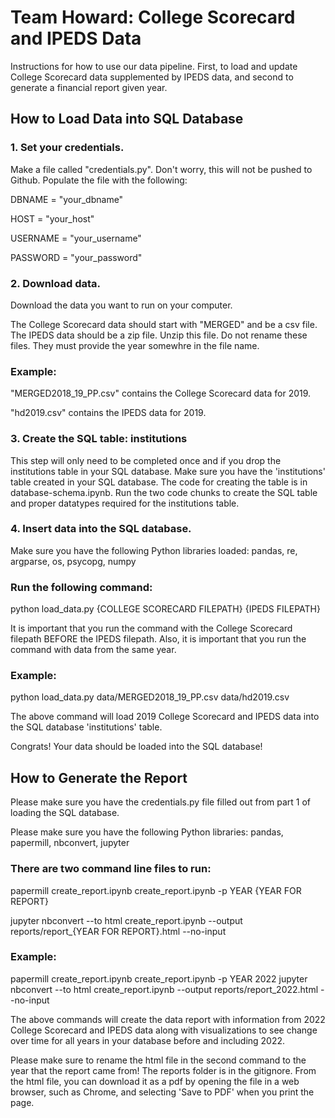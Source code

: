 # Team Howard: College Scorecard and IPEDS Data
Instructions for how to use our data pipeline. First, to load and update College Scorecard data supplemented by IPEDS data, and second to generate a financial report given year.

## How to Load Data into SQL Database

### 1. Set your credentials.
Make a file called "credentials.py". Don't worry, this will not be pushed to Github. 
Populate the file with the following:

DBNAME = "your_dbname"

HOST = "your_host"

USERNAME = "your_username"

PASSWORD = "your_password"


### 2. Download data.
Download the data you want to run on your computer.

The College Scorecard data should start with "MERGED" and be a csv file. The IPEDS data should be a zip file. Unzip this file. Do not rename these files. They must provide the year somewhre in the file name.

### Example:

"MERGED2018_19_PP.csv" contains the College Scorecard data for 2019.

"hd2019.csv" contains the IPEDS data for 2019.

### 3. Create the SQL table: institutions
This step will only need to be completed once and if you drop the institutions table in your SQL database.
Make sure you have the 'institutions' table created in your SQL database.
The code for creating the table is in database-schema.ipynb. Run the two code chunks to create the SQL table and proper datatypes required for the institutions table.

### 4. Insert data into the SQL database.
Make sure you have the following Python libraries loaded: 
pandas, re, argparse, os, psycopg, numpy

### Run the following command: 

python load_data.py {COLLEGE SCORECARD FILEPATH} {IPEDS FILEPATH}

It is important that you run the command with the College Scorecard filepath BEFORE the IPEDS filepath. Also, it is important that you run the command with data from the same year.

### Example: 

python load_data.py data/MERGED2018_19_PP.csv data/hd2019.csv

The above command will load 2019 College Scorecard and IPEDS data into the SQL database 'institutions' table.

Congrats! Your data should be loaded into the SQL database!

## How to Generate the Report
Please make sure you have the credentials.py file filled out from part 1 of loading the SQL database.

Please make sure you have the following Python libraries:
pandas, papermill, nbconvert, jupyter

### There are two command line files to run:

papermill create_report.ipynb create_report.ipynb -p YEAR {YEAR FOR REPORT}

jupyter nbconvert --to html create_report.ipynb --output reports/report_{YEAR FOR REPORT}.html --no-input

### Example:
papermill create_report.ipynb create_report.ipynb -p YEAR 2022
jupyter nbconvert --to html create_report.ipynb --output reports/report_2022.html --no-input

The above commands will create the data report with information from 2022 College Scorecard and IPEDS data along with visualizations to see change over time for all years in your database before and including 2022.

Please make sure to rename the html file in the second command to the year that the report came from! The reports folder is in the gitignore. From the html file, you can download it as a pdf by opening the file in a web browser, such as Chrome, and selecting 'Save to PDF' when you print the page.
